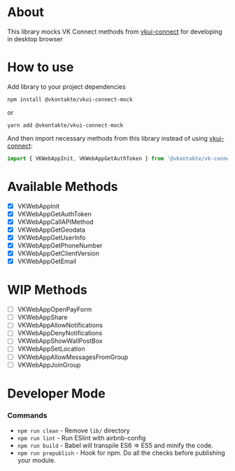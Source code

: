 # About
This library mocks VK Connect methods from [vkui-connect](https://www.npmjs.com/package/@vkontakte/vkui-connect) for developing in desktop browser

# How to use
Add library to your project dependencies

`npm install @vkontakte/vkui-connect-mock`

or

`yarn add @vkontakte/vkui-connect-mock`

And then import necessary methods from this library instead of using [vkui-connect](https://www.npmjs.com/package/@vkontakte/vkui-connect):

``` javascript
import { VKWebAppInit, VKWebAppGetAuthToken } from '@vkontakte/vk-connect-mock';
```
# Available Methods
- [x] VKWebAppInit
- [x] VKWebAppGetAuthToken
- [x] VKWebAppCallAPIMethod
- [x] VKWebAppGetGeodata
- [x] VKWebAppGetUserInfo
- [x] VKWebAppGetPhoneNumber
- [x] VKWebAppGetClientVersion
- [x] VKWebAppGetEmail

# WIP Methods
- [ ] VKWebAppOpenPayForm
- [ ] VKWebAppShare
- [ ] VKWebAppAllowNotifications
- [ ] VKWebAppDenyNotifications
- [ ] VKWebAppShowWallPostBox
- [ ] VKWebAppSetLocation
- [ ] VKWebAppAllowMessagesFromGroup
- [ ] VKWebAppJoinGroup

# Developer Mode
### Commands
- `npm run clean` - Remove `lib/` directory
- `npm run lint` - Run ESlint with airbnb-config
- `npm run build` - Babel will transpile ES6 => ES5 and minify the code.
- `npm run prepublish` - Hook for npm. Do all the checks before publishing your module.

